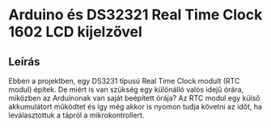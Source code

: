 # Arduino és DS32321 Real Time Clock 1602 LCD kijelzővel

## Leírás
Ebben a projektben, egy DS3231 típusú Real Time Clock modult (RTC modul) építek. De miért is van szükség egy különálló valós idejű órára, miközben az Arduinonak van saját beépített órája? Az RTC modul egy külső akkumulátort működtet és így még akkor is nyomon tudja követni az időt, ha leválasztottuk a tápról a mikrokontrollert.
